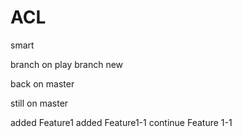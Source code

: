 # ACL
smart


branch on play
branch
new

back on master

still on master

added Feature1
added Feature1-1
continue Feature 1-1

